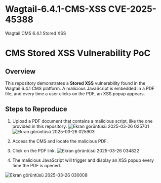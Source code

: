 # Wagtail-6.4.1-CMS-XSS CVE-2025-45388
Wagtail CMS 6.4.1 Stored XSS

# CMS Stored XSS Vulnerability PoC

## Overview

This repository demonstrates a **Stored XSS** vulnerability found in the Wagtail 6.4.1 CMS platform. A malicious JavaScript is embedded in a PDF file, and every time a user clicks on the PDF, an XSS popup appears.

## Steps to Reproduce

1. Upload a PDF document that contains a malicious script, like the one provided in this repository.
![Ekran görüntüsü 2025-03-26 025701](https://github.com/user-attachments/assets/dddb03c7-ec89-45ef-8b95-1f5ae3fcf521)
![Ekran görüntüsü 2025-03-26 025903](https://github.com/user-attachments/assets/c5ad6c89-f81e-4b17-bb35-6c593ab0beb5)


2. Access the CMS and locate the malicious PDF.
3. Click on the PDF link.
![Ekran görüntüsü 2025-03-26 034822](https://github.com/user-attachments/assets/262e3839-8528-4d49-bec8-2acdab27e762)


5. The malicious JavaScript will trigger and display an XSS popup every time the PDF is opened.
 
![Ekran görüntüsü 2025-03-26 030008](https://github.com/user-attachments/assets/5e7d575c-6539-4d9e-b621-7c7db96df7bd)


